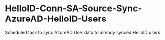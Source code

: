 # HelloID-Conn-SA-Source-Sync-AzureAD-HelloID-Users
Scheduled task to sync AzureAD User data to already synced HelloID users

